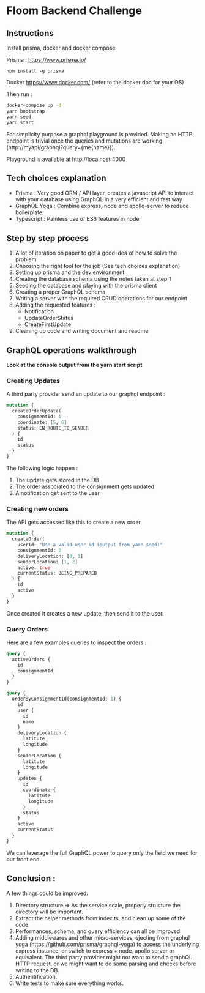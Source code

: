 # Floom Backend Challenge

## Instructions

Install prisma, docker and docker compose

Prisma : https://www.prisma.io/

`npm install -g prisma`

Docker https://www.docker.com/
(refer to the docker doc for your OS)

Then run :

```bash
docker-compose up -d
yarn bootstrap
yarn seed
yarn start
```

For simplicity purpose a graphql playground is provided.
Making an HTTP endpoint is trivial once the queries and mutations are working (http://myapi/graphql?query={me{name}}).

Playground is available at http://localhost:4000

## Tech choices explanation

- Prisma : Very good ORM / API layer, creates a javascript API to interact with your database using GraphQL in a very efficient and fast way
- GraphQL Yoga : Combine express, node and apollo-server to reduce boilerplate.
- Typescript : Painless use of ES6 features in node

## Step by step process

1. A lot of iteration on paper to get a good idea of how to solve the problem
2. Choosing the right tool for the job (See tech choices explanation)
3. Setting up prisma and the dev environment
4. Creating the database schema using the notes taken at step 1
5. Seeding the database and playing with the prisma client
6. Creating a proper GraphQL schema
7. Writing a server with the required CRUD operations for our endpoint
8. Adding the requested features :
   - Notification
   - UpdateOrderStatus
   - CreateFirstUpdate
9. Cleaning up code and writing document and readme

## GraphQL operations walkthrough

**Look at the console output from the yarn start script**

### Creating Updates

A third party provider send an update to our graphql endpoint :

```graphql
mutation {
  createOrderUpdate(
    consignmentId: 1
    coordinate: [5, 6]
    status: EN_ROUTE_TO_SENDER
  ) {
    id
    status
  }
}
```

The following logic happen :

1. The update gets stored in the DB
2. The order associated to the consignment gets updated
3. A notification get sent to the user

### Creating new orders

The API gets accessed like this to create a new order

```graphql
mutation {
  createOrder(
    userId: "Use a valid user id (output from yarn seed)"
    consignmentId: 2
    deliveryLocation: [0, 1]
    senderLocation: [1, 2]
    active: true
    currentStatus: BEING_PREPARED
  ) {
    id
    active
  }
}
```

Once created it creates a new update, then send it to the user.

### Query Orders

Here are a few examples queries to inspect the orders :

```graphql
query {
  activeOrders {
    id
    consignmentId
  }
}
```

```graphql
query {
  orderByConsignmentId(consignmentId: 1) {
    id
    user {
      id
      name
    }
    deliveryLocation {
      latitute
      longitude
    }
    senderLocation {
      latitute
      longitude
    }
    updates {
      id
      coordinate {
        latitute
        longitude
      }
      status
    }
    active
    currentStatus
  }
}
```

We can leverage the full GraphQL power to query only the field we need for our front end.

## Conclusion :

A few things could be improved:

1. Directory structure => As the service scale, properly structure the directory will be important.
2. Extract the helper methods from index.ts, and clean up some of the code.
3. Performances, schema, and query efficiency can all be improved.
4. Adding middlewares and other micro-services, ejecting from graphql yoga (https://github.com/prisma/graphql-yoga) to access the underlying express instance, or switch to express + node, apollo server or equivalent. The third party provider might not want to send a graphQL HTTP request, or we might want to do some parsing and checks before writing to the DB.
5. Authentification.
6. Write tests to make sure everything works.
